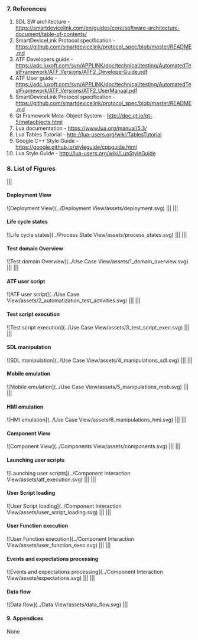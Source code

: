 ### 7.  References

1. SDL SW architecture - <https://smartdevicelink.com/en/guides/core/software-architecture-document/table-of-contents/>
2. SmartDeviceLink Protocol specification - <https://github.com/smartdevicelink/protocol_spec/blob/master/README.md>
3. ATF Developers guide - <https://adc.luxoft.com/svn/APPLINK/doc/technical/testing/AutomatedTestFramework/ATF_Versions/ATF2_DeveloperGuide.pdf>
4. ATF User guide - <https://adc.luxoft.com/svn/APPLINK/doc/technical/testing/AutomatedTestFramework/ATF_Versions/ATF2_UserManual.pdf>
5. SmartDeviceLink Protocol specification - <https://github.com/smartdevicelink/protocol_spec/blob/master/README.md>
6. Qt Framework Meta-Object System - <http://doc.qt.io/qt-5/metaobjects.html>
7. Lua documentation - <https://www.lua.org/manual/5.3/>
8. Lua Tables Tutorial - <http://lua-users.org/wiki/TablesTutorial>
9. Google C++ Style Guide -<https://google.github.io/styleguide/cppguide.html>
10. Lua Style Guide - <http://lua-users.org/wiki/LuaStyleGuide>


### 8.  List of Figures

|||
#### Deployment View
![Deployment View](../Deployment View/assets/deployment.svg)
|||
|||
#### Life cycle states
![Life cycle states](../Process State View/assets/process_states.svg)
|||
|||
#### Test domain Overview
![Test domain Overview](../Use Case View/assets/1_domain_overview.svg)
|||
|||
#### ATF user script
![ATF user script](../Use Case View/assets/2_automatization_test_activities.svg)
|||
|||
#### Test script execution
![Test script execution](../Use Case View/assets/3_test_script_exec.svg)
|||
|||
#### SDL manipulation
![SDL manipulation](../Use Case View/assets/4_manipulations_sdl.svg)
|||
|||
#### Mobile emulation
![Mobile emulation](../Use Case View/assets/5_manipulations_mob.svg)
|||
|||
#### HMI emulation
![HMI emulation](../Use Case View/assets/6_manipulations_hmi.svg)
|||
|||
#### Component View
![Component View](../Components View/assets/components.svg)
|||
|||
#### Launching user scripts
![Launching user scripts](../Component Interaction View/assets/atf_execution.svg)
|||
|||
#### User Script loading
![User Script loading](../Component Interaction View/assets/user_script_loading.svg)
|||
|||
#### User Function execution
![User Function execution](../Component Interaction View/assets/user_function_exec.svg)
|||
|||
#### Events and expectations processing
![Events and expectations processing](../Component Interaction View/assets/expectations.svg)
|||
|||
#### Data flow
![Data flow](../Data View/assets/data_flow.svg)
|||


#### 9.  Appendices

None

